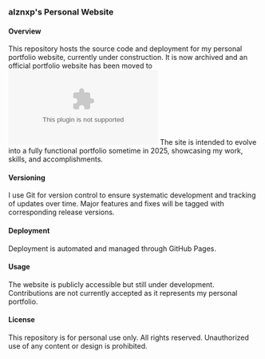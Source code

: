 ### alznxp's Personal Website  

#### Overview  
This repository hosts the source code and deployment for my personal portfolio website, currently under construction. It is now archived and an official portfolio website has been moved to ![alznxp.com](alznxp.com) The site is intended to evolve into a fully functional portfolio sometime in 2025, showcasing my work, skills, and accomplishments.  

#### Versioning  
I use Git for version control to ensure systematic development and tracking of updates over time. Major features and fixes will be tagged with corresponding release versions.  

#### Deployment

Deployment is automated and managed through GitHub Pages.

#### Usage  
The website is publicly accessible but still under development. Contributions are not currently accepted as it represents my personal portfolio.  

#### License  
This repository is for personal use only. All rights reserved. Unauthorized use of any content or design is prohibited.  
